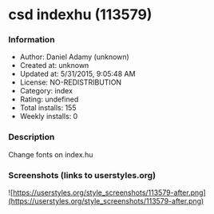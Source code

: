 # csd indexhu (113579)

### Information
- Author: Daniel Adamy (unknown)
- Created at: unknown
- Updated at: 5/31/2015, 9:05:48 AM
- License: NO-REDISTRIBUTION
- Category: index
- Rating: undefined
- Total installs: 155
- Weekly installs: 0


### Description
Change fonts on index.hu


### Screenshots (links to userstyles.org)
![https://userstyles.org/style_screenshots/113579-after.png](https://userstyles.org/style_screenshots/113579-after.png)


